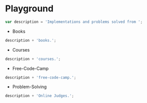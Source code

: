 # Playground

``` javascript
var description = 'Implementations and problems solved from ';
```

* Books

``` javascript
description + 'books.';
```

* Courses

``` javascript
description + 'courses.';
```

* Free-Code-Camp

``` javascript
description + 'free-code-camp.';
```

* Problem-Solving

``` javascript
description + 'Online Judges.';
```
